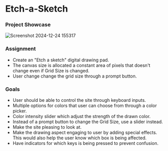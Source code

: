 # Etch-a-Sketch
### Project Showcase
![Screenshot 2024-12-24 155317](https://github.com/user-attachments/assets/af8b844d-0726-4fde-86d5-b9ea72b3e9ac)
### Assignment
- Create an "Etch a sketch" digital drawing pad.
- The canvas size is allocated a constant area of pixels that doesn't change even if Grid Size is changed.
- User change change the grid size through a prompt button.

### Goals
- User should be able to control the site through keyboard inputs.
- Multiple options for colors that user can choose from through a color picker.
- Color intensity slider which adjust the strength of the drawn color.
- Instead of a prompt button to change the Grid Size, use a slider instead.
- Make the site pleasing to look at.
- Make the drawing aspect engaging to user by adding special effects. This would also help the user know which box is being affected.
- Have indicators for which keys is being pressed to prevent confusion.

